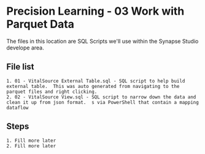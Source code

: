 # Precision Learning - 03 Work with Parquet Data

The files in this location are SQL Scripts we'll use within the Synapse Studio develope area.  

## File list 
	1. 01 - VitalSource External Table.sql - SQL script to help build external table.  This was auto generated from navigating to the parquet files and right clicking. 
	2. 02 - VitalSource View.sql - SQL script to narrow down the data and clean it up from json format.  s via PowerShell that contain a mapping dataflow
	

## Steps 
	1. Fill more later
	2. Fill more later
	


		

	
	

